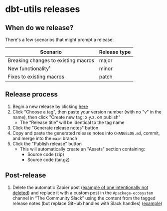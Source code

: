 # dbt-utils releases

## When do we release?
There's a few scenarios that might prompt a release:

| Scenario                                   | Release type |
|--------------------------------------------|--------------|
| Breaking changes to existing macros        | major        |
| New functionality¹                         | minor        |
| Fixes to existing macros                   | patch        |

## Release process

1. Begin a new release by clicking [here](https://github.com/dbt-labs/dbt-utils/releases/new)
1. Click "Choose a tag", then paste your version number (with no "v" in the name), then click "Create new tag: x.y.z. on publish"
    - The “Release title” will be identical to the tag name
1. Click the "Generate release notes" button
1. Copy and paste the generated release notes into `CHANGELOG.md`, commit, and merge into the `main` branch
1. Click the "Publish release" button
    - This will automatically create an "Assets" section containing:
        - Source code (zip)
        - Source code (tar.gz)

## Post-release

1. Delete the automatic Zapier post ([example of one intentionally not deleted](https://getdbt.slack.com/archives/CU4MRJ7QB/p1646272037304639)) and replace it with a custom post in the `#package-ecosystem` channel in “The Community Slack” using the content from the tagged release notes (but replace GitHub handles with Slack handles) ([example](https://getdbt.slack.com/archives/CU4MRJ7QB/p1649372590957309))
